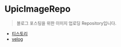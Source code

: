 # UpicImageRepo
> 블로그 포스팅을 위한 이미지 업로딩 Repository입니다.

* [티스토리](https://kangminjun.tistory.com)
* [velog](https://velog.io/@joonamin44)
